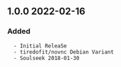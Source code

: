 ## 1.0.0 2022-02-16 <dave at tiredofit dot ca>

   ### Added
      - Initial ReleaSe
      - tiredofit/novnc Debian Variant
      - Soulseek 2018-01-30



